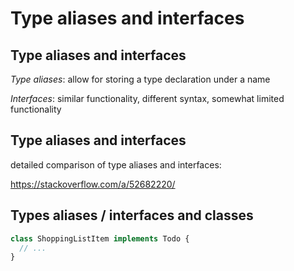 # Type aliases and interfaces

<!-- closely realated content in presentations typescript and react-->

## Type aliases and interfaces

_Type aliases_: allow for storing a type declaration under a name

_Interfaces_: similar functionality, different syntax, somewhat limited functionality

## Type aliases and interfaces

detailed comparison of type aliases and interfaces:

https://stackoverflow.com/a/52682220/

## Types aliases / interfaces and classes

```ts
class ShoppingListItem implements Todo {
  // ...
}
```
